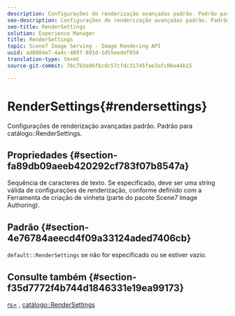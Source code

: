 ```yaml
---
description: Configurações de renderização avançadas padrão. Padrão para RenderSettings do catálogo.
seo-description: Configurações de renderização avançadas padrão. Padrão para RenderSettings do catálogo.
seo-title: RenderSettings
solution: Experience Manager
title: RenderSettings
topic: Scene7 Image Serving - Image Rendering API
uuid: ad8884e7-4a4c-489f-881d-1d55eedef034
translation-type: tm+mt
source-git-commit: 7bc7b3a86fbcdc57cfdc31745fae3afc06e44b15

---
```



# RenderSettings{#rendersettings}

Configurações de renderização avançadas padrão. Padrão para catálogo::RenderSettings.

## Propriedades {#section-fa89db09aeeb420292cf783f07b8547a}

Sequência de caracteres de texto. Se especificado, deve ser uma string válida de configurações de renderização, conforme definido com a Ferramenta de criação de vinheta (parte do pacote Scene7 Image Authoring).

## Padrão {#section-4e76784aeecd4f09a33124aded7406cb}

`default::RenderSettings` se não for especificado ou se estiver vazio.

## Consulte também {#section-f35d7772f4b744d1846331e19ea99173}

[rs=](../../../../../ir-api/http-protocol/image-rendering-api-ref/c-ir-http-protocol-ref/c-ir-http-protocol-command-reference/r-ir-rs.md#reference-d20cefaaa6cd4f449d1591c87959b4cf) , [catálogo::RenderSettings](../../../../../ir-api/material-cat/image-rendering-api-ref/c-ir-material-catalog/c-ir-attributes-reference/r-ir-rendersettings.md#reference-f3ae5e18095d40b2a8edef957dd82fbd)

